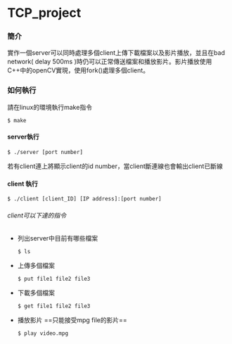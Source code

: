 ﻿# TCP_project

### 簡介

實作一個server可以同時處理多個client上傳下載檔案以及影片播放，並且在bad network( delay 500ms )時仍可以正常傳送檔案和播放影片。影片播放使用C++中的openCV實現，使用fork()處理多個client。

### 如何執行

請在linux的環境執行make指令

```
$ make
```

#### server執行

```
$ ./server [port number]
```

若有client連上將顯示client的id number，當client斷連線也會輸出client已斷線

#### client 執行

```
$ ./client [client_ID] [IP address]:[port number]
```

###### client可以下達的指令

+ 列出server中目前有哪些檔案

  ```
  $ ls
  ```

+ 上傳多個檔案

  ```
  $ put file1 file2 file3
  ```

+ 下載多個檔案

  ```
  $ get file1 file2 file3
  ```

+ 播放影片 ==只能接受mpg file的影片==

  ```
  $ play video.mpg
  ```

  



​	








